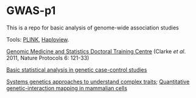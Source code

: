 # GWAS-p1
This is a repo for basic analysis of genome-wide association studies

Tools:
[PLINK](http://pngu.mgh.harvard.edu/~purcell/plink/tutorial.shtml), [Haploview](http://www.broadinstitute.org/haploview/haploview).

[Genomic Medicine and Statistics Doctoral Training Centre](http://www.well.ox.ac.uk/dtc/) (Clarke *et al*. 2011, Nature Protocols 6: 121-33)

[Basic statistical analysis in genetic case-control studies](http://www.nature.com/nprot/journal/v6/n2/full/nprot.2010.182.html)

[Systems genetics approaches to understand complex traits](http://www.nature.com/nrg/journal/v15/n1/full/nrg3575.html); [Quantitative genetic-interaction mapping in mammalian cells](http://www.nature.com/nmeth/journal/v10/n5/full/nmeth.2398.html)
